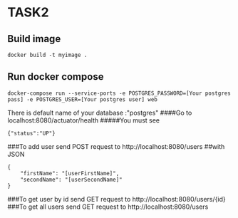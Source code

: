 # TASK2

## Build image 

```
docker build -t myimage .
```

## Run docker compose

```
docker-compose run --service-ports -e POSTGRES_PASSWORD=[Your postgres pass] -e POSTGRES_USER=[Your postgres user] web
```
There is default name of your database :"postgres"
####Go to localhost:8080/actuator/health
#####You must see
```
{"status":"UP"}
```
###To add user send POST request to 
http://localhost:8080/users
##with JSON
 ```
 {
     "firstName": "[userFirstName]",
     "secondName": "[userSecondName]"
 }
 ```
###To get user by id send GET request to 
http://localhost:8080/users/{id}
###To get all users send GET request to
http://localhost:8080/users




